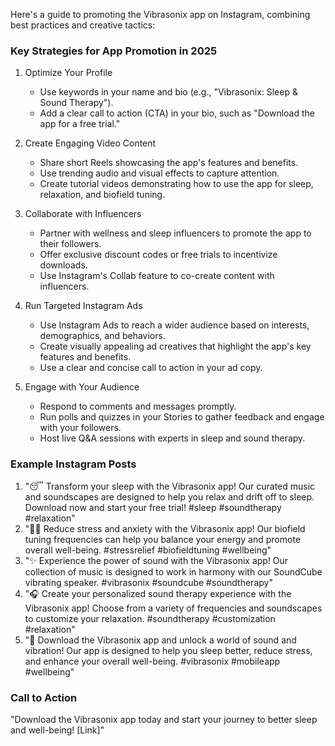 Here's a guide to promoting the Vibrasonix app on Instagram, combining best practices and creative tactics:

### Key Strategies for App Promotion in 2025

1.  Optimize Your Profile
    *   Use keywords in your name and bio (e.g., "Vibrasonix: Sleep & Sound Therapy").
    *   Add a clear call to action (CTA) in your bio, such as "Download the app for a free trial."

2.  Create Engaging Video Content
    *   Share short Reels showcasing the app's features and benefits.
    *   Use trending audio and visual effects to capture attention.
    *   Create tutorial videos demonstrating how to use the app for sleep, relaxation, and biofield tuning.

3.  Collaborate with Influencers
    *   Partner with wellness and sleep influencers to promote the app to their followers.
    *   Offer exclusive discount codes or free trials to incentivize downloads.
    *   Use Instagram's Collab feature to co-create content with influencers.

4.  Run Targeted Instagram Ads
    *   Use Instagram Ads to reach a wider audience based on interests, demographics, and behaviors.
    *   Create visually appealing ad creatives that highlight the app's key features and benefits.
    *   Use a clear and concise call to action in your ad copy.

5.  Engage with Your Audience
    *   Respond to comments and messages promptly.
    *   Run polls and quizzes in your Stories to gather feedback and engage with your followers.
    *   Host live Q&A sessions with experts in sleep and sound therapy.

### Example Instagram Posts

1.  "😴 Transform your sleep with the Vibrasonix app! Our curated music and soundscapes are designed to help you relax and drift off to sleep. Download now and start your free trial! #sleep #soundtherapy #relaxation"
2.  "🧘‍♀️ Reduce stress and anxiety with the Vibrasonix app! Our biofield tuning frequencies can help you balance your energy and promote overall well-being. #stressrelief #biofieldtuning #wellbeing"
3.  "✨ Experience the power of sound with the Vibrasonix app! Our collection of music is designed to work in harmony with our SoundCube vibrating speaker. #vibrasonix #soundcube #soundtherapy"
4.  "🎧 Create your personalized sound therapy experience with the Vibrasonix app! Choose from a variety of frequencies and soundscapes to customize your relaxation. #soundtherapy #customization #relaxation"
5.  "🚀 Download the Vibrasonix app and unlock a world of sound and vibration! Our app is designed to help you sleep better, reduce stress, and enhance your overall well-being. #vibrasonix #mobileapp #wellbeing"

### Call to Action

"Download the Vibrasonix app today and start your journey to better sleep and well-being! [Link]"
